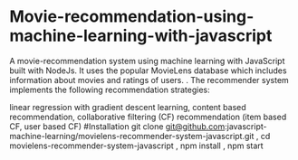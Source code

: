 # Movie-recommendation-using-machine-learning-with-javascript
A movie-recommendation system using machine learning with JavaScript built with NodeJs. It uses the popular MovieLens database which includes information about movies and ratings of users.
. The recommender system implements the following recommendation strategies:

linear regression with gradient descent learning,
content based recommendation,
collaborative filtering (CF) recommendation
(item based CF,
user based CF)
#Installation
git clone git@github.com:javascript-machine-learning/movielens-recommender-system-javascript.git ,
cd movielens-recommender-system-javascript ,
npm install ,
npm start
